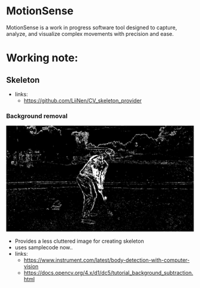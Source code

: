 # MotionSense
MotionSense is a work in progress software tool designed to capture, analyze, and visualize complex movements with precision and ease. 


# Working note:

## Skeleton 
- links:
    - https://github.com/LiiNen/CV_skeleton_provider

### Background removal
![screenshot](./background_substraction/FG_Mask_Screenshot.png)

- Provides a less cluttered image for creating skeleton
- uses samplecode now..
- links:
    - https://www.instrument.com/latest/body-detection-with-computer-vision
    - https://docs.opencv.org/4.x/d1/dc5/tutorial_background_subtraction.html


